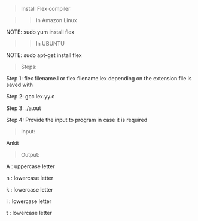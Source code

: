 > Install Flex compiler

>>In Amazon Linux

NOTE: sudo yum install flex

>> In UBUNTU

NOTE: sudo apt-get install flex

>Steps:

Step 1: flex filename.l or flex filename.lex depending on the extension file is saved with

Step 2: gcc lex.yy.c

Step 3: ./a.out

Step 4: Provide the input to program in case it is required

>Input:

Ankit

>Output:

A : uppercase letter

n : lowercase letter

k : lowercase letter

i : lowercase letter

t : lowercase letter

